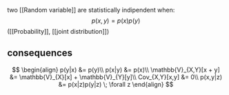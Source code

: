 two [[Random variable]] are statistically indipendent when:
$$
p(x,y) = p(x)p(y)
$$
([[Probability]], [[joint distribution]])

## consequences
$$
\begin{align}
p(y|x) &= p(y)\\
p(x|y) &= p(x)\\
\mathbb{V}_{X,Y}[x + y] &= \mathbb{V}_{X}[x] + \mathbb{V}_{Y}[y]\\
Cov_{X,Y}[x,y] &= 0\\
p(x,y|z) &= p(x|z)p(y|z) \; \forall z   
\end{align}
$$
